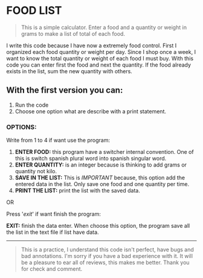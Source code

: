 # FOOD LIST

> This is a simple calculator. Enter a food and a quantity or weight in grams to make a list of total of each food.

I write this code because I have now a extremely food control. First I organized each food quantity or weight per day. Since I shop once a week, I want to know the total quantity or weight of each food I must buy.
With this code you can enter first the food and next the quantity. If the food already exists in the list, sum the new quantity with others.


## With the first version you can:

1. Run the code <br>
2. Choose one option what are describe with a print statement. <br>

### OPTIONS:

Write from 1 to 4 if want use the program:

1. **ENTER FOOD:** this program have a switcher internal convention. One of this is switch spanish plural word into spanish singular word.
2. **ENTER QUANTITY:** is an integer because is thinking to add grams or quantity not kilo.
3. **SAVE IN THE LIST:** This is *IMPORTANT* because, this option add the entered data in the list. Only save one food and one quantity per time.
4. **PRINT THE LIST:** print the list with the saved data.

OR

Press '*exit*' if want finish the program:

**EXIT:** finish the data enter. When choose this option, the program save all the list in the text file if list have data.

---
> This is a practice, I understand this code isn't perfect, have bugs and bad annotations. I'm sorry if you have a bad experience with it. It will be a pleasure to ear all of reviews, this makes me better. Thank you for check and comment.